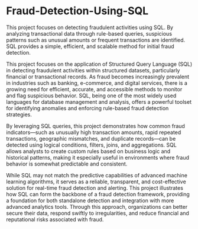 # Fraud-Detection-Using-SQL
This project focuses on detecting fraudulent activities using SQL. By analyzing transactional data through rule-based queries, suspicious patterns such as unusual amounts or frequent transactions are identified. SQL provides a simple, efficient, and scalable method for initial fraud detection.

This project focuses on the application of Structured Query Language (SQL) in detecting fraudulent activities within structured datasets, particularly financial or transactional records. As fraud becomes increasingly prevalent in industries such as banking, e-commerce, and digital services, there is a growing need for efficient, accurate, and accessible methods to monitor and flag suspicious behavior. SQL, being one of the most widely used languages for database management and analysis, offers a powerful toolset for identifying anomalies and enforcing rule-based fraud detection strategies.

By leveraging SQL queries, this project demonstrates how common fraud indicators—such as unusually high transaction amounts, rapid repeated transactions, geographic mismatches, and duplicate records—can be detected using logical conditions, filters, joins, and aggregations. SQL allows analysts to create custom rules based on business logic and historical patterns, making it especially useful in environments where fraud behavior is somewhat predictable and consistent.

While SQL may not match the predictive capabilities of advanced machine learning algorithms, it serves as a reliable, transparent, and cost-effective solution for real-time fraud detection and alerting. This project illustrates how SQL can form the backbone of a fraud detection framework, providing a foundation for both standalone detection and integration with more advanced analytics tools. Through this approach, organizations can better secure their data, respond swiftly to irregularities, and reduce financial and reputational risks associated with fraud.

